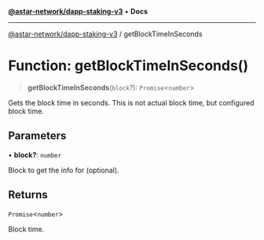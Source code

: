 [**@astar-network/dapp-staking-v3**](../README.md) • **Docs**

***

[@astar-network/dapp-staking-v3](../globals.md) / getBlockTimeInSeconds

# Function: getBlockTimeInSeconds()

> **getBlockTimeInSeconds**(`block`?): `Promise`\<`number`\>

Gets the block time in seconds. This is not actual block time, but configured block time.

## Parameters

• **block?**: `number`

Block to get the info for (optional).

## Returns

`Promise`\<`number`\>

Block time.
